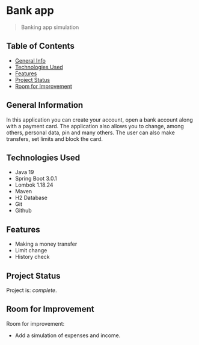 # Bank app
> Banking app simulation

## Table of Contents
* [General Info](#general-information)
* [Technologies Used](#technologies-used)
* [Features](#features)
* [Project Status](#project-status)
* [Room for Improvement](#room-for-improvement)


## General Information
In this application you can create your account, open a bank account along with a payment card. The application also allows you to change, among others, personal data, pin and many others. The user can also make transfers, set limits and block the card.

## Technologies Used
- Java 19
- Spring Boot 3.0.1
- Lombok 1.18.24
- Maven
- H2 Database
- Git
- Github

## Features
- Making a money transfer
- Limit change
- History check

## Project Status
Project is: _complete_.

## Room for Improvement
Room for improvement:
- Add a simulation of expenses and income.